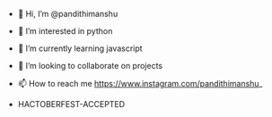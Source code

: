 - 👋 Hi, I’m @pandithimanshu
- 👀 I’m interested in python
- 🌱 I’m currently learning javascript
- 💞️ I’m looking to collaborate on projects
- 📫 How to reach me https://www.instagram.com/pandithimanshu_

- HACTOBERFEST-ACCEPTED

<!---
pandithimanshu/pandithimanshu is a ✨ special ✨ repository because its `README.md` (this file) appears on your GitHub profile.
You can click the Preview link to take a look at your changes.
--->
